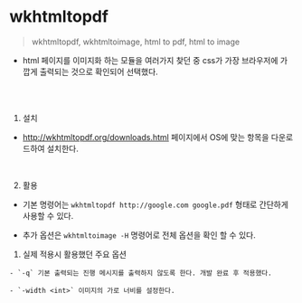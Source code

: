 # wkhtmltopdf

> wkhtmltopdf, wkhtmltoimage, html to pdf, html to image

- html 페이지를 이미지화 하는 모듈을 여러가지 찾던 중 css가 가장 브라우저에 가깝게 출력되는 것으로 확인되어 선택했다.

<br>
<br>

1. 설치

  - http://wkhtmltopdf.org/downloads.html 페이지에서 OS에 맞는 항목을 다운로드하여 설치한다.

  <br>

2. 활용

  - 기본 명령어는 `wkhtmltopdf http://google.com google.pdf` 형태로 간단하게 사용할 수 있다.

  - 추가 옵션은 `wkhtmltoimage -H` 명령어로 전체 옵션을 확인 할 수 있다.


  1) 실제 적용시 활용했던 주요 옵션
  
    - `-q` 기본 출력되는 진행 메시지를 출력하지 않도록 한다. 개발 완료 후 적용했다.
    
    - `-width <int>` 이미지의 가로 너비를 설정한다.

